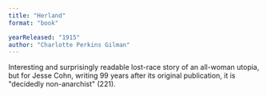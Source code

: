 ```yaml
---
title: "Herland"
format: "book"

yearReleased: "1915"
author: "Charlotte Perkins Gilman"
---
```

Interesting and surprisingly readable lost-race story of  an all-woman utopia, but for Jesse Cohn, writing 99 years after its original  publication, it is "decidedly non-anarchist" (221).